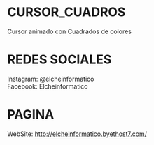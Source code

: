 # CURSOR_CUADROS
Cursor animado con Cuadrados de colores

# REDES SOCIALES
Instagram: @elcheinformatico
<br>
Facebook: Elcheinformatico
<br>

# PAGINA
WebSite: http://elcheinformatico.byethost7.com/
